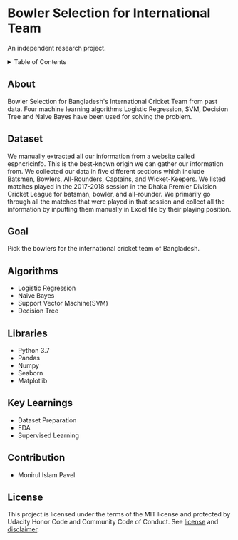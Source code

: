 # Bowler Selection for International Team

An independent research project.
<!-- TABLE OF CONTENTS -->
<details>
  <summary>Table of Contents</summary>
  <ol>
    <li>About</li>
    <li>Dataset</li>
    <li>Goal</li>
    <li>Algorithms</li>
    <li>Libraries</li>
    <li>Contribution</li>
    <li>License</li>
  </ol>
</details>

## About
Bowler Selection for Bangladesh's International Cricket Team from past data. Four machine learning algorithms Logistic Regression, SVM, Decision Tree and Naive Bayes have been used for solving the problem. 

## Dataset
We manually extracted all our information from a website called espncricinfo. This is the best-known origin we can gather our information from. We collected our data in five different sections which include Batsmen, Bowlers, All-Rounders, Captains, and Wicket-Keepers. We listed matches played in the 2017-2018 session in the Dhaka Premier Division Cricket League for batsman, bowler, and all-rounder. We primarily go through all the matches that were played in that session and collect all the information by inputting them manually in Excel file by their playing position.

## Goal
Pick the bowlers for the international cricket team of Bangladesh.

## Algorithms
- Logistic Regression
- Naive Bayes
- Support Vector Machine(SVM) 
- Decision Tree

## Libraries
- Python 3.7
- Pandas
- Numpy
- Seaborn
- Matplotlib

## Key Learnings
- Dataset Preparation
- EDA
- Supervised Learning

## Contribution
- Monirul Islam Pavel

## License
This project is licensed under the terms of the MIT license and protected by Udacity Honor Code and Community Code of Conduct. See <a href="LICENSE.md">license</a> and <a href="LICENSE.DISCLAIMER.md">disclaimer</a>.


